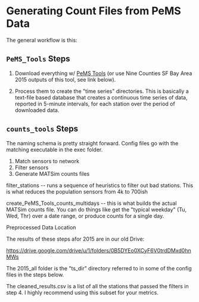 # Generating Count Files from PeMS Data

The general workflow is this:

## `PeMS_Tools` Steps
1) Download everything w/ [PeMS Tools](https://github.com/sfwatergit/PeMS_Tools) (or use Nine Counties SF Bay Area 2015 outputs of this tool, see link below).

2) Process them to create the "time series" directories. This is basically a text-file based database that creates a continuous time series of data, reported in 5-minute intervals, for each station over the period of downloaded data.

## `counts_tools` Steps
The naming schema is pretty straight forward. Config files go with the matching executable in the exec folder.

1) Match sensors to network
2) Filter sensors
3) Generate MATSim counts files 



filter_stations -- runs a sequence of heuristics to filter out bad stations. This is what reduces the population sensors from 4k to 700ish

create_PeMS_Tools_counts_multidays -- this is what builds the actual MATSim counts file. You can do things like get the "typical weekday" (Tu, Wed, Thr) over a date range, or produce counts for a single day.

Preprocessed Data Location

The results of these steps  afor 2015 are in our old Drive:

https://drive.google.com/drive/u/1/folders/0B5DYEo0XCyF6V0trdDMxd0hnMWs

The 2015_all folder is the "ts_dir" directory referred to in some of the config files in the steps below.

The cleaned_results.csv is a list of all the stations that passed the filters in step 4. I highly recommend using this subset for your metrics.
